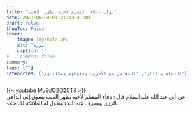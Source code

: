 ```yaml
---
title: "ثواب دعاء المسلم لأخيه بظهر الغيب"
date: 2023-06-04T01:21:13+03:00
draft: false
ShowToc: False
cover:
    image: img/hala.JPG
    alt: 'صورة'
    caption: ''
#    hidden: false
summary: 
tags: [""]
categories: ["الدعاء والذكر", "التعامل مع الآخرين وحقوقهم ومكانتهم"]
---
```

{{< youtube Mu9dO2O25T8 >}}
<br>
عن أبي عبد الله عليه‌السلام قال :
دعاء المسلم لأخيه بظهر الغيب يسوق إلى الداعي الرزق ويصرف عنه
البلاء وتقول له الملائكة لك مثلاه.


